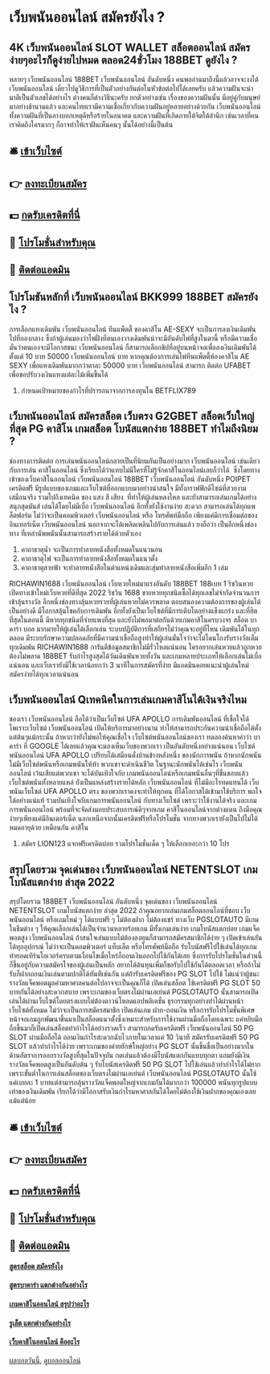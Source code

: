 # เว็บพนันออนไลน์ สมัครยังไง ?
## 4K เว็บพนันออนไลน์ SLOT WALLET สล็อตออนไลน์ สมัครง่ายๆอะไรก็ดูง่ายไปหมด ตลอด24ชั่วโมง 188BET ดูยังไง ?
หลายๆ เว็บพนันออนไลน์ 188BET เว็บพนันออนไลน์ อันดับหนึ่ง คนพออ่านมาถึงนี้แล้วอาจจะงงได้ เว็บพนันออนไลน์ เดี๋ยวไปดูวิธีการที่เป็นตัวอย่างกันต่อในหัวข้อต่อไปได้เลยครับ
แล้วความฝันจะนำมาตีเป็นตัวเลขได้อย่างไร ต่างคนก็ต่างวิธีนะครับ ยกตัวอย่างเช่น
เรื่องของความฝันนั้น มีอยู่คู่กับมนุษย์มาอย่างช้านานแล้ว และคนไทยเรามีความเชื่อเกี่ยวกับความฝันอยู่หลายอย่างด้วยกัน เว็บพนันออนไลน์ ทั้งความฝันที่เป็นลางบอกเหตุดีหรือร้ายในอนาคต และความฝันที่เกิดภายใต้จิตใต้สำนึก เช่นเวลาที่คนเราคิดถึงใครมากๆ ก็อาจทำให้เราฝันเห็นคนๆ นั้นได้อย่างนี้เป็นต้น

## 🛎 [เข้าเว็บไซต์](https://bit.ly/3SdLNi2)
## 👉 [ลงทะเบียนสมัคร](https://bit.ly/3SdLNi2)
## 💵 [กดรับเครดิตที่นี่](https://bit.ly/3dyRKHj)
## 👑 [โปรโมชั่นสำหรับคุณ](https://bit.ly/3dyRKHj)
## 📱 [ติดต่อแอดมิน](https://bit.ly/3dyRKHj)

## โปรโมชันหลักที่ เว็บพนันออนไลน์ BKK999 188BET สมัครยังไง ?
การเลือกแทงเดิมพัน เว็บพนันออนไลน์ ทีนแพ็ตตี้ ของคาสิโน AE-SEXY จะเป็นการลงเงินเดิมพันไปที่กองกลาง ซึ่งถ้าผู้เล่นมองว่าไพ่ฝั่งที่ตนเองวางเดิมพันน่าจะมีอันดับไพ่ที่สูงในตานี้ หรือมีความเชื่อมั่นว่าตนเองจะมีโอกาสชนะ เว็บพนันออนไลน์ ก็สามารถเลือกชิปที่อยู่บนหน้าจอเพื่อลงเงินเดิมพันได้ตั้งแต่ 10 บาท 50000 เว็บพนันออนไลน์ บาท
หากคุณต้องการเล่นไพ่ทีนแพ็ตตี้ห้องคาสิโน AE SEXY เพื่อแทงเดิมพันมากกว่าตาละ 50000 บาท เว็บพนันออนไลน์ สามารถ ติดต่อ UFABET เพื่อขอปรับวงเงินแทงแต่ละไม้เพิ่มขึ้นได้
1. กำหนดเป้าหมายของกำไรที่ปรารถนาจากการลงทุนใน BETFLIX789

## เว็บพนันออนไลน์ สมัครสล็อต เว็บตรง G2GBET สล็อตเว็บใหญ่ที่สุด PG คาสิโน เกมสล็อต โบนัสแตกง่าย 188BET ทำไมถึงนิยม ?
ช่องทางการติดต่อ
การเล่นพนันออนไลน์กลายเป็นที่นิยมกันเป็นอย่างมาก เว็บพนันออนไลน์ เช่นเดียวกับการเล่น คาสิโนออนไลน์ ซึ่งเรียกได้ว่าแทบไม่มีใครที่ไม่รู้จักคาสิโนออนไลน์เลยก็ว่าได้  ซึ่งโดยทางเข้าของเว็บคาสิโนออนไลน์ เว็บพนันออนไลน์ 188BET เว็บพนันออนไลน์ อันดับหนึ่ง POIPET เครดิตฟรี มีรูปแบบของเกมและเว็บไซต์ที่ออกแบบมาอย่างน่าสนใจ
มีทั้งกราฟฟิกดีไซน์ที่สวยงามเสมือนจริง รวมไปถึงเทคนิค ของ แสง สี เสียง  ที่ทำให้ผู้เล่นหลงไหล และยังสามารถเล่นเกมได้อย่างสนุกสุดมันส์ เล่นได้โดยไม่มีเบื่อ เว็บพนันออนไลน์ อีกทั้งยังใช้งานง่าย สะดวก สามารถเล่นได้ทุกแพล็ตฟอร์ม ไม่ว่าจะเป็นคอมพิวเตอร์ เว็บพนันออนไลน์ หรือ โทรศัพท์มือถือ
เพียงแค่มีการเชื่อมต่อของอินเทอร์เน็ต เว็บพนันออนไลน์ นอกจากจะได้เพลิดเพลินไปกับการเล่นแล้ว ยงถือว่า เป็นอีกหนึ่งช่องทาง ที่เหล่านัพพนันนั้นสามารถสร้างรายได้ด้วยตัวเอง
1. คาถาธาตุน้ำ จะเป็นการทำลายหนังสือทั้งหมดในแนวนอน
2. คาถาธาตุไฟ จะเป็นการทำลายหนังสือทั้งหมดในแนวตั้ง
3. คาถาธาตุสายฟ้า จะทำลายหนังสือในตำแหน่งเดิมและสุ่มทำลายหนังสือเพิ่มอีก 1 เล่ม

RICHAWIN1688 เว็บพนันออนไลน์ เว็บหวยใหม่มาแรงอันดับ 188BET 188เบท 1 ริชวินหวย เปิดทางเข้าใหม่เว็บหวยที่ดีที่สุด 2022 ริชวิน 1688 ขายหวยทุกชนิดซื้อได้ทุกเลขไม่จำกัดจำนวนการเข้าลุ้นรางวัล อีกหนึ่งช่องทางลุ้นหวยรวยที่ผู้เล่นหวยไม่ควรพลาด ตอบสนองความต้องการของผู้เล่นได้เป็นอย่างดี มีโอกาสลุ้นโชคกับการเดิมพัน อีกทั้งยังเป็นเว็บไซต์ที่มีการเติบโตอย่างแข็งแกร่ง และที่ฮิตที่สุดในตอนนี้ มีหวยทุกชนิดที่จ่ายแพงที่สุด และยังไม่พอมาต่อกันด้วยเกมคาสิโนครบวงจร สล็อต บาคาร่า บอล มากมายให้ผู้เล่นได้เลือกเล่น ระบบปฏิบัติการที่เสถียรไม่ว่าคุณจะอยู่ที่ไหน เดิมพันได้ในทุกตลอด มีระบบรักษาความปลอดภัยที่มีความน่าเชื่อถือสูงทำให้ผู้เล่นมั่นใจว่าจะไม่โดนโกงรับรางวัลเต็มทุกเดิมพัน RICHAWIN1688 การันตีข้อมูลสมาชิกไม่มีรั่วไหลแน่นอน ใครอยากเล่นหวยแล้วถูกหวยต้องไม่พลาด 188BET รับกำไรสูงสุดได้วันเดิมพันหวยทั้งวัน และเกมหลายประเภทให้เลือกเล่นไม่เบื่อแน่นอน และเว็บเรายังมีใช้เวลาน้อยกว่า 3 นาทีในการสมัครที่ง่าย มีแอดมินคอยแนะนำผู้เล่นใหม่สมัครง่ายได้ทุกเวลาแน่นอน

## เว็บพนันออนไลน์ Qเทคนิคในการเล่นเกมคาสิโนได้เงินจริงไหม
ของเรา เว็บพนันออนไลน์ ถือได้ว่าเป็นเว็บไซต์ UFA APOLLO การเดิมพันออนไลน์ ที่เชื่อใจได้ไพเราะเว็บไซต์ เว็บพนันออนไลน์ เปิดให้บริการมาอย่างนาน ทำให้สามารถประกันความน่าเชื่อถือได้ตั้งแต่ต้นๆแม้กระนั้น ถ้าหากว่ายังไม่พอให้คุณเชื่อใจ เว็บไซต์พนันออนไลน์ของเรา ทดลองค้นหาคำว่า บาคาร่า ที่ GOOGLE ได้เลยแล้วคุณจะมองเห็นเว็บของพวกเรา เป็นอันดับหนึ่งอย่างแน่นอน
เว็บไซต์พนันออนไลน์ UFA APOLLO เปรียบได้เสมือนดั่งบ้านข้างหลังหนึ่ง ของนักการพนัน ถ้าหากนักพนันไม่มีเว็บไซต์พนันหรือเกมพนันให้ท้า พวกเขาจะดำเนินชีวิต ในฐานะนักพนันได้เช่นไร เว็บพนันออนไลน์ เว้นเสียแต่พวกเขา จะได้บันเทิงใจกับ เกมพนันออนไลน์หรือเกมพนันอื่นๆที่ชื่นชอบแล้ว เว็บไซต์พนันทั้งหลายแหล่ ยังเป็นแหล่งสร้างรายได้หลัก เว็บพนันออนไลน์ ที่ไม่มีอะไรทดแทนได้
เว็บ พนันเว็บไซต์ UFA APOLLO ตรง ของพวกเราคงจะทำให้ทุกคน ที่ได้โอกาสได้เข้ามาใช้บริการ พอใจได้อย่างแน่แท้ ร่วมบันเทิงใจกับเกมการพนันออนไลน์ กับทางเว็บไซต์ เพราะว่าใช้งานได้จริง และเกมการพนันออนไลน์ พร้อมที่จะจัดส่งมอบประสบการณ์ดีๆจากเกม คาสิโนออนไลน์จากต่างแดน ถึงมือคุณง่ายๆเพียงแค่มีอินเตอร์เน็ต นอกเหนือจากนั้นเครดิตฟรีหรือโปรโมชั่น จากทางพวกเรายังเป็นไปไม่ได้หมดอายุด้วย เหมือนกัน คาสิโน
1. สมัคร LION123 แจกฟรีเครดิตบ่อย รวมโปรโมชั่นเด็ด ๆ ให้เลือกเยอะกว่า 10 โปร

## สรุปโดยรวม จุดเด่นของ เว็บพนันออนไลน์ NETENTSLOT เกมโบนัสแตกง่าย ล่าสุด 2022
สรุปโดยรวม 188BET เว็บพนันออนไลน์ อันดับหนึ่ง จุดเด่นของ เว็บพนันออนไลน์ NETENTSLOT เกมโบนัสแตกง่าย ล่าสุด 2022 ถ้าคุณอยากเล่นเกมสล็อตออนไลน์ที่ชอบ เว็บพนันออนไลน์ หรือเกมใหม่ ๆ ได้แบบฟรี ๆ ไม่ต้องฝาก ไม่ต้องแชร์ ทางเว็บ PGSLOTAUTO มีเกมในธีมต่าง ๆ ให้คุณเลือกเล่นได้เป็นจำนวนหลายร้อยเกม มีทั้งเกมเล่นง่าย เกมโบนัสแตกบ่อย เกมแจ็คพอตสูง เว็บพนันออนไลน์ ถ้าสนใจเล่นแบบไม่ต้องลงทุนก็สามารถสมัครสมาชิกได้ง่าย ๆ เปิดเข้าเล่นกันได้ทุกอุปกรณ์ ไม่ว่าจะเป็นคอมพิวเตอร์ แท็บเล็ต หรือโทรศัพท์มือถือ รับโบนัสฟรีไปใช้เล่นได้ทุกเกม ทำยอดเทิร์นโอเวอร์ครบตามเงื่อนไขเมื่อไหร่ก็ถอนเงินออกไปใช้กันได้เลย ซึ่งการรับโปรโมชั่นในส่วนนี้ก็ขึ้นอยู่กับความสมัครใจของผู้เล่นเป็นหลัก อยากได้ต้นทุนเพิ่มก็ขอรับไปใช้กันได้ตลอดเวลา หรือถ้าไม่รับก็ฝากถอนเงินเล่นตามปกติได้ทันทีเช่นกัน แต่ถ้ารับเครดิตฟรีของ PG SLOT ไปใช้ ไม่แน่ว่าผู้ชนะรางวัลแจ็คพอตมูลค่ามหาศาลคนต่อไปอาจจะเป็นคุณก็ได้
เปิดเล่นสล็อต ใช้เครดิตฟรี PG SLOT 50 บาทกันได้อย่างสะดวกสบาย เพราะเกมของเว็บตรงไม่ผ่านเอเย่นต์ PGSLOTAUTO นั้นสามารถเปิดเล่นได้ผ่านเว็บไซต์โดยตรงแบบไม่ต้องดาวน์โหลดแอปพลิเคชั่น ธุรกรรมทุกอย่างทำได้ผ่านหน้าเว็บไซต์ทั้งหมด ไม่ว่าจะเป็นการสมัครสมาชิก เปิดเล่นเกม ฝาก-ถอนเงิน หรือการรับโปรโมชั่นพิเศษ หน้าจอเกมถูกพัฒนาขึ้นมาเป็นสล็อตแนวตั้งซึ่งเหมาะสำหรับการใช้งานผ่านมือถือโดยเฉพาะ แค่หยิบมือถือขึ้นมาก็เปิดเล่นสล็อตทำกำไรได้อย่างรวดเร็ว สามารถกดรับเครดิตฟรี เว็บพนันออนไลน์ 50 PG SLOT ผ่านมือถือได้ ถอนเงินกำไรสะดวกฉับไวภายในเวลาแค่ 10 วินาที
สมัครรับเครดิตฟรี 50 PG SLOT แล้วทำกำไรได้ง่าย เพราะเกมของค่ายยักษ์ใหญ่อย่าง PG SLOT นั้นขึ้นชื่อเป็นอย่างมากในด้านอัตราการออกรางวัลสูงที่สุดในปัจจุบัน กดเล่นแล้วต้องมีโบนัสแตกกันแทบทุกตา แถมยังมีเงินรางวัลแจ็คพอตสูงเป็นอันดับต้น ๆ รับโบนัสเครดิตฟรี 50 PG SLOT ไปใช้เล่นแล้วทำกำไรได้ไม่ยาก เพราะขั้นต่ำในการเล่นสล็อตของเว็บตรงไม่ผ่านเอเย่นต์ เว็บพนันออนไลน์ PGSLOTAUTO นั้นใช้แค่เบทละ 1 บาทแต่สามารถลุ้นรางวัลแจ็คพอตใหญ่จากเกมกันได้มากกว่า 100000 พนันทุกรูปแบบ เท่าของเงินเดิมพัน เรียกได้ว่ามีโอกาสรับเงินกำไรมหาศาลกันได้โดยไม่ต้องใช้เงินฝากของคุณเองเลยแม้แต่น้อย

## 🛎 [เข้าเว็บไซต์](https://bit.ly/3SdLNi2)
## 👉 [ลงทะเบียนสมัคร](https://bit.ly/3SdLNi2)
## 💵 [กดรับเครดิตที่นี่](https://bit.ly/3dyRKHj)
## 👑 [โปรโมชั่นสำหรับคุณ](https://bit.ly/3dyRKHj)
## 📱 [ติดต่อแอดมิน](https://bit.ly/3dyRKHj)

#### [สูตรสล็อต สมัครยังไง](https://atom.io/themes/สูตรสล็อต%20สมัครยังไง)
#### [สูตรบาคาร่า แตกต่างกันอย่างไร](https://atom.io/themes/สูตรบาคาร่า%20แตกต่างกันอย่างไร)
#### [เกมคาสิโนออนไลน์ สรุปว่าอะไร](https://atom.io/themes/เกมคาสิโนออนไลน์%20สรุปว่าอะไร)
#### [รูเล็ต แตกต่างกันอย่างไร](https://atom.io/themes/รูเล็ต%20แตกต่างกันอย่างไร)
#### [เว็บคาสิโนออนไลน์ คืออะไร](https://atom.io/themes/เว็บคาสิโนออนไลน์%20คืออะไร)

[ผลบอลวันนี้](https://siamsport.tv "ผลบอลวันนี้"), [ดูบอลออนไลน์](https://siamsport.tv/ดูบอลสด "ดูบอลออนไลน์")